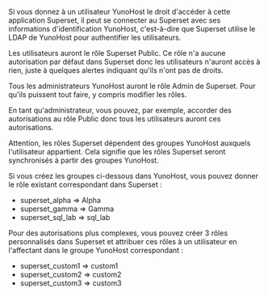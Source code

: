 Si vous donnez à un utilisateur YunoHost le droit d'accéder à cette
application Superset, il peut se connecter au Superset avec ses informations
d'identification YunoHost, c'est-à-dire que Superset utilise le LDAP de
YunoHost pour authentifier les utilisateurs.

Les utilisateurs auront le rôle Superset Public. Ce rôle n'a aucune
autorisation par défaut dans Superset donc les utilisateurs n'auront accès à
rien, juste à quelques alertes indiquant qu'ils n'ont pas de droits.

Tous les administrateurs YunoHost auront le rôle Admin de Superset. Pour
qu'ils puissent tout faire, y compris modifier les rôles.

En tant qu'administrateur, vous pouvez, par exemple, accorder des autorisations
au rôle Public donc tous les utilisateurs auront ces autorisations.

Attention, les rôles Superset dépendent des groupes YunoHost auxquels
l'utilisateur appartient. Cela signifie que les rôles Superset seront
synchronisés à partir des groupes YunoHost.

Si vous créez les groupes ci-dessous dans YunoHost, vous pouvez donner le
rôle existant correspondant dans Superset :
- superset_alpha => Alpha
- superset_gamma => Gamma
- superset_sql_lab => sql_lab

Pour des autorisations plus complexes, vous pouvez créer 3 rôles personnalisés
dans Superset et attribuer ces rôles à un utilisateur en l'affectant dans le
groupe YunoHost correspondant :
- superset_custom1 => custom1
- superset_custom2 => custom2
- superset_custom3 => custom3

